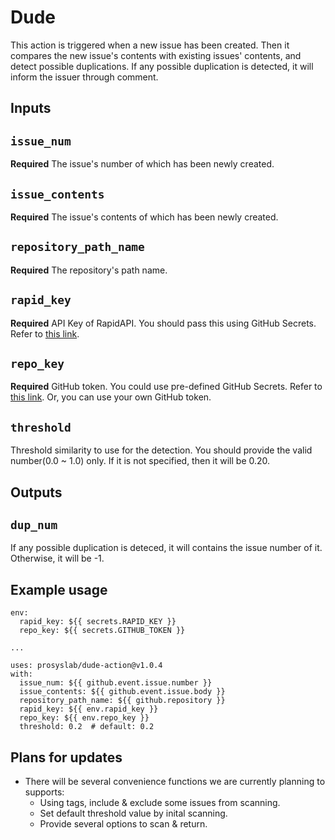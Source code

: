 # Dude

This action is triggered when a new issue has been created.
Then it compares the new issue's contents with existing issues' contents, and detect possible duplications.
If any possible duplication is detected, it will inform the issuer through comment.

## Inputs

## `issue_num`

**Required**
The issue's number of which has been newly created.

## `issue_contents`

**Required**
The issue's contents of which has been newly created.

## `repository_path_name`

**Required**
The repository's path name.

## `rapid_key`

**Required**
API Key of RapidAPI. You should pass this using GitHub Secrets. Refer to [this link](https://rapidapi.com/twinword/api/text-similarity).

## `repo_key`

**Required**
GitHub token. You could use pre-defined GitHub Secrets. Refer to [this link](https://docs.github.com/en/actions/security-guides/automatic-token-authentication).
Or, you can use your own GitHub token.

## `threshold`

Threshold similarity to use for the detection. You should provide the valid number(0.0 ~ 1.0) only.
If it is not specified, then it will be 0.20.

## Outputs

## `dup_num`

If any possible duplication is deteced, it will contains the issue number of it.
Otherwise, it will be -1.

## Example usage
```
env:
  rapid_key: ${{ secrets.RAPID_KEY }}
  repo_key: ${{ secrets.GITHUB_TOKEN }}

...

uses: prosyslab/dude-action@v1.0.4
with:
  issue_num: ${{ github.event.issue.number }}
  issue_contents: ${{ github.event.issue.body }}
  repository_path_name: ${{ github.repository }}
  rapid_key: ${{ env.rapid_key }}
  repo_key: ${{ env.repo_key }}
  threshold: 0.2  # default: 0.2
```

## Plans for updates

- There will be several convenience functions we are currently planning to supports:
  - Using tags, include & exclude some issues from scanning.
  - Set default threshold value by inital scanning.
  - Provide several options to scan & return.
